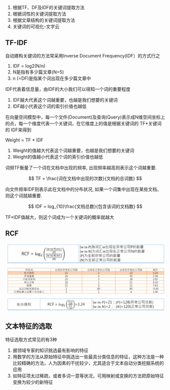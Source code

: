 1. 根据TF、DF及IDF的关键词提取方法
1. 根据词性的关键词提取方法
1. 根据文章结构的关键词提取方法
1. 关键词的可视化-文字云


## TF-IDF

自动建构关键词的方法常采用Inverse Document Frequency(IDF）的方式行之
1. IDF = log2(N/n)
1. N是指有多少篇文章(N=5)
1. n (=DF)是指某个词出现在多少篇文章中


IDF代表着信息量，由IDF的大小我们可以得知一个词的重要程度
1. IDF越大代表这个词越重要，也越是我们想要的关键词
2. IDF越小代表这个词的索引价值也越低


在向量空间模型中，每一个文件(Document)及查询(Query)表示成N维空间坐标上的点，每一个维度代表一个关键词，在它维度上的值是根据关键词的 TF*关键词的 IDF来得到

Weight = TF * IDF

1. Weight的值越大代表这个词越重要，也越是我们想要的关键词
1. Weight的值越小代表这个词的索引价值也越低

词频TF衡量了一个词在文档中出现的频率, 出现频率越高则表示这个词越重要. 

$$
TF = \frac{词在文档中出现的次数}{文档的总词数}
$$

向文件频率IDF则表示此在文档中的分布状况, 如果一个词集中出现在某些文档，则这个词就越重要.

$$
IDF = log_{10}\frac{文档总数}{包含该词的文档数}
$$

TF×IDF值越大，则这个词成为一个关键词的概率就越大


## RCF

![RCF](3_4文本关键词提取/RCF.png)





## 文本特征的选取


特征选取方式常见的有3种

1. 据领域专家的知识挑选最有影响的特征
2. 用数学的方法从原始特征中挑选出一些最具分类信息的特征，这种方法是一种比较精确的方法，人为因素的干扰较少，尤其适合于文本自动分类挖掘系统的应用
3. 如特征项太过稀疏，或者多词一意等状况，可用映射或变换的方法把原始特征变换为较少的新特征
































